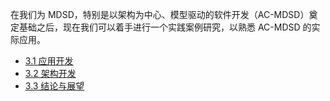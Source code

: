 在我们为 MDSD，特别是以架构为中心、模型驱动的软件开发（AC-MDSD）奠定基础之后，现在我们可以着手进行一个实践案例研究，以熟悉 AC-MDSD 的实际应用。

* [3.1 应用开发](1.md)
* [3.2 架构开发](2.md)
* [3.3 结论与展望](3.md)
